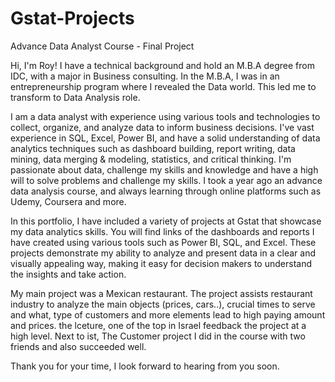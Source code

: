 # Gstat-Projects
Advance Data Analyst Course - Final Project 

Hi, I'm Roy! I have a technical background and hold an M.B.A degree from IDC, with a major in Business consulting. In the M.B.A, I was in an entrepreneurship program where I revealed the Data world. This led me to transform to Data Analysis role.

I am a data analyst with experience using various tools and technologies to collect, organize, and analyze data to inform business decisions. I've vast experience in SQL, Excel, Power BI, and have a solid understanding of data analytics techniques such as dashboard building, report writing, data mining, data merging & modeling, statistics, and critical thinking. I'm passionate about data, challenge my skills and knowledge and have a high will to solve problems and challenge my skills. I took a year ago an advance data analysis course, and always learning through online platforms such as Udemy, Coursera and more.

In this portfolio, I have included a variety of projects at Gstat that showcase my data analytics skills. You will find links of the dashboards and reports I have created using various tools such as Power BI, SQL, and Excel. These projects demonstrate my ability to analyze and present data in a clear and visually appealing way, making it easy for decision makers to understand the insights and take action.

My main project was a Mexican restaurant. The project assists restaurant industry to analyze the main objects (prices, cars..), crucial times to serve and what, type of customers and more elements lead to high paying amount and prices. the lceture, one of the top in Israel feedback the project at a high level. Next to ist, The Customer project I did in the course with two friends and also succeeded well.

Thank you for your time, I look forward to hearing from you soon.
